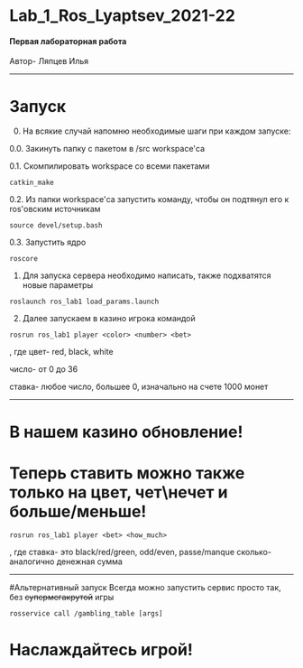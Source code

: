 # Lab_1_Ros_Lyaptsev_2021-22
#### Первая лабораторная работа
Автор- Ляпцев Илья
____

# Запуск
0. На всякие случай напомню необходимые шаги при каждом запуске:

0.0. Закинуть папку с пакетом в /src workspace'са

0.1. Скомпилировать workspace со всеми пакетами
```
catkin_make
```
0.2. Из папки workspace'са запустить команду, чтобы он подтянул его к ros'овским источникам
```
source devel/setup.bash
```
0.3. Запустить ядро
```
roscore
```
1. Для запуска сервера необходимо написать, также подхватятся новые параметры
```
roslaunch ros_lab1 load_params.launch
```
2. Далее запускаем в казино игрока командой
```
rosrun ros_lab1 player <color> <number> <bet>
```
, где цвет- red, black, white

число- от 0 до 36

ставка- любое число, большее 0, изначально на счете 1000 монет

____

# В нашем казино обновление!
# Теперь ставить можно также только на цвет, чет\нечет и больше/меньше!
```
rosrun ros_lab1 player <bet> <how_much>
```
, где ставка- это black/red/green, odd/even, passe/manque
сколько- аналогично денежная сумма

____
#Альтернативный запуск
Всегда можно запустить сервис просто так, без ~~супермегакрутой~~ игры
```
rosservice call /gambling_table [args]
```

# Наслаждайтесь игрой!
